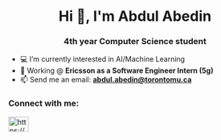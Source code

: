 

<!--
**abdulabedin/abdulabedin** is a ✨ _special_ ✨ repository because its `README.md` (this file) appears on your GitHub profile.

Here are some ideas to get you started:

- 🔭 I’m currently working on ...
- 🌱 I’m currently learning ...
- 👯 I’m looking to collaborate on ...
- 🤔 I’m looking for help with ...
- 💬 Ask me about ...
- 📫 How to reach me: ...
- 😄 Pronouns: ...
- ⚡ Fun fact: ...
- 🔭 Working @ **AMD as a SOC DFT Engineer Intern**

- 🌱 Currently learning **mobile development with Flutter**

- 👨‍💻 All of my projects are available at 

- ◀ Previous project development in **Python for a Discord Bot, and NextJS/TailwindCSS for web-development**
- ♟ Enjoy chess in my free time, peaking **1861 👀**
-->


<h1 align="center">Hi 👋, I'm Abdul Abedin</h1>
<h3 align="center">4th year Computer Science student</h3>


- 💻 I’m currently interested in AI/Machine Learning
- 🔭 Working @ **Ericsson as a Software Engineer Intern (5g)**
- 📫 Send me an email: **abdul.abedin@torontomu.ca**




<h3 align="left">Connect with me:</h3>
<p align="left">
<a href="https://www.linkedin.com/in/abdul-abedin/" target="blank"><img align="center" src="https://raw.githubusercontent.com/rahuldkjain/github-profile-readme-generator/master/src/images/icons/Social/linked-in-alt.svg" alt="https://www.linkedin.com/in/abdul-abedin/" height="30" width="40" /></a>
</p>
